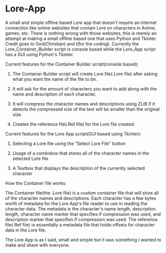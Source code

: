 # Lore-App
A small and simple offline based Lore app that doesn't require an internet connection like online websites that contain Lore on characters in Anime, games, etc. There is nothing wrong with those websites, this is merely an attempt at making a small offline based one that uses Python and Tkinter. Credit goes to God(Christian) and I(for the coding). Currently the Lore_Container_Builder script is console based while the Lore_App script has a GUI using Python's Tkinter.

Current features for the Container Builder script(console based):

1. The Container Builder script will create Lore file(.Lore file) after asking what you want the name of the file to be.

2. It will ask for the amount of characters you want to add along with the name and description of each character.

3. It will compress the character names and descriptions using ZLIB if it detects the compressed size of the text will be smaller than the original size.

4. Creates the reference file(.Ref file) for the Lore file created.

Current features for the Lore App script(GUI based using Tkinter):

1. Selecting a Lore file using the "Select Lore File" button

2. Usage of a combobox that stores all of the character names in the selected Lore file

3. A Textbox that displays the description of the currently selected character

How the Container file works:

The Container file(the .Lore file) is a custom container file that will store all of the character names and descriptions. Each character has a few bytes worth of metadata for the Lore App's file reader to use in reading the character data.
The metadata is the character's name length, description length, character name marker that specifies if compression was used, and description marker that specifies if compression was used. The reference file(.Ref file) is essentially a metadata file that holds offsets for character data in the Lore file.

The Lore App is as I said, small and simple but it was something I wanted to make and share with everyone.
